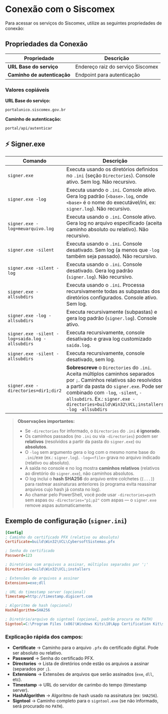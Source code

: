 # Conexão com o Siscomex

Para acessar os serviços do Siscomex, utilize as seguintes propriedades de conexão:

## Propriedades da Conexão

| Propriedade            | Descrição |
|-------------------------|-----------|
| **URL Base do serviço** | Endereço raiz do serviço Siscomex |
| **Caminho de autenticação** | Endpoint para autenticação |

### Valores copiáveis

**URL Base do serviço:**
```text
portalunico.siscomex.gov.br
```

**Caminho de autenticação:**
```text
portal/api/autenticar
```

## ⚡ Signer.exe

| Comando | Descrição |
|---------|-------------|
| `signer.exe` | Executa usando os diretórios definidos no `.ini` (seção `Directories`). Console ativo. Sem log. Não recursivo. |
| `signer.exe -log` | Executa usando o `.ini`. Console ativo. Gera log padrão (`<base>.log`, onde `<base>` é o nome do executável/ini, ex: `signer.log`). Não recursivo. |
| `signer.exe -log=meuarquivo.log` | Executa usando o `.ini`. Console ativo. Gera log no arquivo especificado (aceita caminho absoluto ou relativo). Não recursivo. |
| `signer.exe -silent` | Executa usando o `.ini`. Console desativado. Sem log (a menos que `-log` também seja passado). Não recursivo. |
| `signer.exe -silent -log` | Executa usando o `.ini`. Console desativado. Gera log padrão (`signer.log`). Não recursivo. |
| `signer.exe -allsubdirs` | Executa usando o `.ini`. Processa recursivamente todas as subpastas dos diretórios configurados. Console ativo. Sem log. |
| `signer.exe -log -allsubdirs` | Executa recursivamente (subpastas) e gera log padrão (`signer.log`). Console ativo. |
| `signer.exe -silent -log=saida.log -allsubdirs` | Executa recursivamente, console desativado e grava log customizado `saida.log`. |
| `signer.exe -silent -allsubdirs` | Executa recursivamente, console desativado, sem log. |
| `signer.exe -directories=dir1;dir2` | **Sobrescreve** o `Directories` do `.ini`. Aceita múltiplos caminhos separados por `;`. Caminhos relativos são resolvidos a partir da pasta do `signer.exe`. Pode ser combinado com `-log`, `-silent`, `-allsubdirs`. Ex.: `signer.exe -directories=build\Win32\VCL;installers -log -allsubdirs` |

> **Observações importantes:**
>
> - Se `-directories` for informado, o `Directories` do `.ini` **é ignorado**.  
> - Os caminhos passados (no `.ini` ou via `-directories`) podem ser **relativos** (resolvidos a partir da pasta do `signer.exe`) ou **absolutos**.  
> - O `-log` sem argumento gera o log com o mesmo nome base do `.ini`/exe (ex.: `signer.log`). `-log=<file>` grava no arquivo indicado (relativo ou absoluto).  
> - A saída no console e no log mostra **caminhos relativos** (relativos ao diretório do `signer.exe`), não caminhos absolutos.  
> - O log inclui o **hash SHA256** do arquivo entre colchetes (`[...]`) para rastrear assinaturas anteriores (o programa evita reassinar arquivos cujo hash já consta no log).  
> - Ao chamar pelo PowerShell, você pode usar `-directories=path` sem aspas ou `-directories="p1;p2"` com aspas — o `signer.exe` remove aspas automaticamente.

## Exemplo de configuração (`signer.ini`)
```ini
[Config]
; Caminho do certificado PFX (relativo ou absoluto)
Certificate=build\Win32\VCL\CybersoftSistemas.pfx

; Senha do certificado
Password=123

; Diretórios com arquivos a assinar, múltiplos separados por ';'
Directories=build\Win32\VCL;installers

; Extensões de arquivos a assinar
Extensions=exe;dll

; URL do timestamp server (opcional)
Timestamp=http://timestamp.digicert.com

; Algoritmo de hash (opcional)
HashAlgorithm=SHA256

; Diretório/arquivo do signtool (opcional, padrão procura no PATH)
Signtool=C:\Program Files (x86)\Windows Kits\10\App Certification Kit\signtool.exe
```

### Explicação rápida dos campos:

- **Certificate** → Caminho para o arquivo `.pfx` do certificado digital. Pode ser absoluto ou relativo.
- **Password** → Senha do certificado PFX.
- **Directories** → Lista de diretórios onde estão os arquivos a assinar (separados por `;`).
- **Extensions** → Extensões de arquivos que serão assinados (`exe`, `dll`, etc).
- **Timestamp** → URL do servidor de carimbo do tempo (timestamp server).
- **HashAlgorithm** → Algoritmo de hash usado na assinatura (ex: `SHA256`).
- **Signtool** → Caminho completo para o `signtool.exe` (se não informado, será procurado no `PATH`).